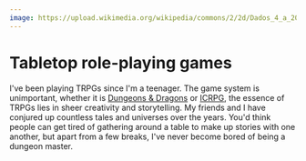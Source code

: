 ```yaml
---
image: https://upload.wikimedia.org/wikipedia/commons/2/2d/Dados_4_a_20_caras_trans.png
---
```


# Tabletop role-playing games

I've been playing TRPGs since I'm a teenager. The game system is unimportant, whether it is [Dungeons &amp; Dragons](https://dnd.wizards.com/) or [ICRPG](https://hankerinferinale.wixsite.com/icrpg), the essence of TRPGs lies in sheer creativity and storytelling. My friends and I have conjured up countless tales and universes over the years. You'd think people can get tired of gathering around a table to make up stories with one another, but apart from a few breaks, I've never become bored of being a dungeon master.